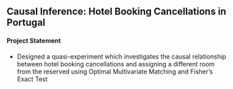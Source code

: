 ## Causal Inference: Hotel Booking Cancellations in Portugal

#### Project Statement

- Designed a quasi-experiment which investigates the causal relationship between hotel booking cancellations and assigning a different room from the reserved using Optimal Multivariate Matching and Fisher’s Exact Test
